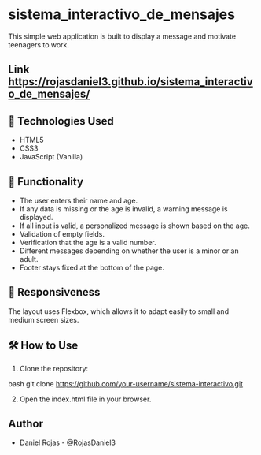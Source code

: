 # sistema_interactivo_de_mensajes
This simple web application is built to display a message and motivate teenagers to work.

## **Link** https://rojasdaniel3.github.io/sistema_interactivo_de_mensajes/

## 🚀 Technologies Used

- HTML5  
- CSS3  
- JavaScript (Vanilla)

## 🧠 Functionality

- The user enters their name and age.
- If any data is missing or the age is invalid, a warning message is displayed.
- If all input is valid, a personalized message is shown based on the age.
- Validation of empty fields.
- Verification that the age is a valid number.
- Different messages depending on whether the user is a minor or an adult.
- Footer stays fixed at the bottom of the page.

## 📱 Responsiveness

The layout uses Flexbox, which allows it to adapt easily to small and medium screen sizes.

## 🛠 How to Use

1. Clone the repository:

bash
git clone https://github.com/your-username/sistema-interactivo.git

2. Open the index.html file in your browser.

## Author

- Daniel Rojas - @RojasDaniel3
